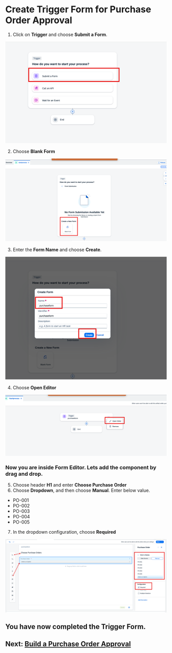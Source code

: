 # Create Trigger Form for Purchase Order Approval

1. Click on **Trigger** and choose **Submit a Form**.

![](./images/chooseform.png)

2. Choose **Blank Form**

![](./images/blank%20form.png)

3. Enter the **Form Name** and choose **Create**.

![](./images/formname.png)

4. Choose **Open Editor**

![](./images/formeditor.png)

### Now you are inside Form Editor. Lets add the component by drag and drop.

5. Choose header **H1** and enter **Choose Purchase Order**
6. Choose **Dropdown**, and then choose **Manual**. Enter below value.

* PO-001
* PO-002
* PO-003
* PO-004
* PO-005

7. In the dropdown configuration, choose **Required**

![](./images/fillform.png)

## You have now completed the Trigger Form.

## Next: [Build a Purchase Order Approval](../approval/README.md)

